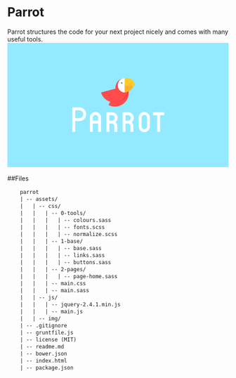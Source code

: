 # Parrot
Parrot structures the code for your next project nicely and comes with many useful tools.
![](assets/img/parrot.png)

##Files

        parrot
        | -- assets/
        |   | -- css/
        |   |   | -- 0-tools/
        |   |   |   | -- colours.sass
        |   |   |   | -- fonts.scss
        |   |   |   | -- normalize.scss
        |   |   | -- 1-base/
        |   |   |   | -- base.sass
        |   |   |   | -- links.sass
        |   |   |   | -- buttons.sass
        |   |   | -- 2-pages/
        |   |   |   | -- page-home.sass
        |   |   | -- main.css
        |   |   | -- main.sass
        |   | -- js/
        |   |   | -- jquery-2.4.1.min.js
        |   |   | -- main.js
        |   | -- img/
        | -- .gitignore
        | -- gruntfile.js
        | -- license (MIT)
        | -- readme.md
        | -- bower.json
        | -- index.html
        | -- package.json
